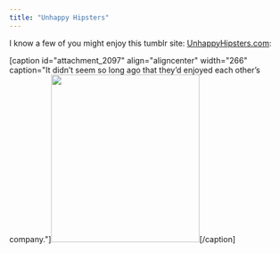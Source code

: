 ```yaml
---
title: "Unhappy Hipsters"
---
```

<p>I know a few of you might enjoy this tumblr site: <a href="https://unhappyhipsters.com">UnhappyHipsters.com</a>:</p>
<p>[caption id="attachment_2097" align="aligncenter" width="266" caption="It didn’t seem so long ago that they’d enjoyed each other’s company."]<a href="https://unhappyhipsters.com/post/391279833/it-didnt-seem-so-long-ago-that-theyd-enjoyed"><img src="https://chrisenns.com/wp-content/uploads/2010/02/unhappyhipstersphoto-266x300.jpg" alt="" title="unhappyhipstersphoto" width="266" height="300" class="size-medium wp-image-2097" /></a>[/caption]</p>
